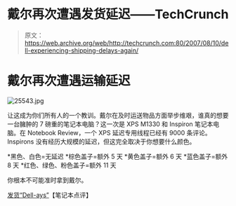 # 戴尔再次遭遇发货延迟——TechCrunch

> 原文：<https://web.archive.org/web/http://techcrunch.com:80/2007/08/10/dell-experiencing-shipping-delays-again/>

# 戴尔再次遭遇运输延迟

![25543.jpg](img/2efda22630e08969f2759f8648cf992a.png)

让这成为你们所有人的一个教训。戴尔在及时运送物品方面举步维艰，谁真的想要一台臃肿的 7 磅重的笔记本电脑？这一次是 XPS M1330 和 Inspiron 笔记本电脑。在 Notebook Review，一个 XPS 延迟专用线程已经有 9000 条评论。Inspirons 没有经历大规模的延迟，但这完全取决于你想要什么颜色。

*黑色、白色=无延迟
*棕色盖子=额外 5 天
*黄色盖子=额外 6 天
*蓝色盖子=额外 8 天
*红色、绿色、粉色盖子=额外 11 天

你根本不可能准时拿到戴尔。

[发货“Dell-ays”](https://web.archive.org/web/20210116062809/http://www.notebookreview.com/default.asp?newsID=3880)【笔记本点评】